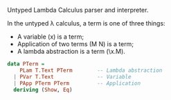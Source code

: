 
Untyped Lambda Calculus parser and interpreter.

In the untyped λ calculus, a term is one of three things:

* A variable (x) is a term;
* Application of two terms (M N) is a term;
* A lambda abstraction is a term (\x.M).

```haskell
data PTerm =
    PLam T.Text PTerm        -- Lambda abstraction
  | PVar T.Text              -- Variable
  | PApp PTerm PTerm         -- Application
  deriving (Show, Eq)
```
